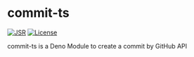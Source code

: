 # commit-ts

[![JSR](https://jsr.io/badges/@suzuki-shunsuke/commit-ts)](https://jsr.io/@suzuki-shunsuke/commit-ts)
[![License](http://img.shields.io/badge/license-mit-blue.svg?style=flat-square)](https://raw.githubusercontent.com/suzuki-shunsuke/commit-ts/main/LICENSE)

commit-ts is a Deno Module to create a commit by GitHub API
